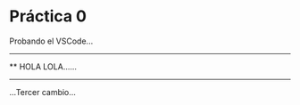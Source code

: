  # Práctica 0

Probando el VSCode...

*********************
** HOLA LOLA......
*********************

...Tercer cambio...